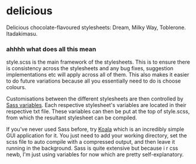 delicious
=========

Delicious chocolate-flavoured stylesheets: Dream, Milky Way, Toblerone. Itadakimasu.

### ahhhh what does all this mean

style.scss is the main framework of the stylesheets. This is to ensure there is consistency across the stylesheets and any bug fixes, suggestion implementations etc will apply across all of them. This also makes it easier to do future variations because all you essentially need to do is choose colours.

Customisations between the different stylesheets are then controlled by [Sass variables](http://sass-lang.com/). Each respective stylesheet's variables are located in their respective txt file. These variables can then be put at the top of style.scss, from which the resultant stylesheet can be compiled.

If you've never used Sass before, try [Koala](http://koala-app.com/) which is an incredibly simple GUI application for it. You just need to add your working directory, set the scss file to auto compile with a compressed output, and then leave it running in the background. Sass is quite extensive but because i r css newb, I'm just using variables for now which are pretty self-explanatory.